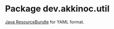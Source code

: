 # Package dev.akkinoc.util

[Java ResourceBundle] for YAML format.  

[Java ResourceBundle]: https://docs.oracle.com/javase/8/docs/api/java/util/ResourceBundle.html
